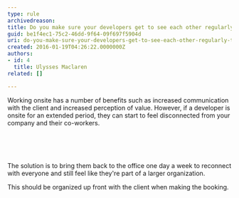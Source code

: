 ```yaml
---
type: rule
archivedreason: 
title: Do you make sure your developers get to see each other regularly to avoid becoming disconnected?
guid: be1f4ec1-75c2-46dd-9f64-09f697f5904d
uri: do-you-make-sure-your-developers-get-to-see-each-other-regularly-to-avoid-becoming-disconnected
created: 2016-01-19T04:26:22.0000000Z
authors:
- id: 4
  title: Ulysses Maclaren
related: []

---
```



Working onsite has a number of benefits such as increased communication with the client and increased perception of value. However, if a developer is onsite for an extended period, they can start to feel disconnected from your company and their co-workers​.<div>​<br></div>
<br><excerpt class='endintro'></excerpt><br>
<p>​The solution is to bring them back to the office one day a week to reconnect with everyone and still feel like they're part of a larger organization.</p><p>This should be organized​ up front with the client when making the booking.</p>


